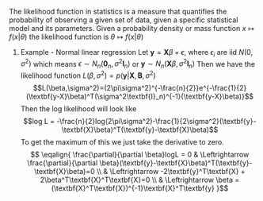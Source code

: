 The likelihood function in statistics is a measure that quantifies the probability of observing a given set of data, given a specific statistical model and its parameters.
Given a probability density or mass function $x \mapsto f(x|\theta)$ the likelihood function is $\theta \mapsto f(x|\theta)$ 

1. Example - Normal linear regression
	Let $\textbf{y}=\textbf{X}\beta + \epsilon$, where $\epsilon_{i}$ are iid $N(0,\sigma^2)$ 
	which means $\epsilon \sim N_n(\textbf{0}_n,\sigma^2\textbf{I}_n)$ or $\textbf{y} \sim N_n(\textbf{X}\beta,\sigma^2\textbf{I}_n)$ 
	Then we have the likelihood function $L(\beta,\sigma^2)=p(\textbf{y}|\textbf{X},\textbf{B}, \sigma^2)$ 
	$$L(\beta,\sigma^2)=(2\pi\sigma^2)^{-\frac{n}{2}}e^{-\frac{1}{2}(\textbf{y-X}\beta)^T(\sigma^2\textbf{I}_n)^{-1}(\textbf{y-X}\beta)}$$
	Then the log likelihood will look like
	$$log L = -\frac{n}{2}log(2\pi\sigma^2)-\frac{1}{2\sigma^2}(\textbf{y}-\textbf{X}\beta)^T(\textbf{y}-\textbf{X}\beta)$$
	To get the maximum of this we just take the derivative to zero. $$ \eqalign{
		\frac{\partial}{\partial \beta}logL = 0 & \Leftrightarrow \frac{\partial}{\partial \beta}(\textbf{y}-\textbf{X}\beta)^T(\textbf{y}-\textbf{X}\beta)=0 \\
		& \Leftrightarrow -2\textbf{y}^T\textbf{X} + 2\beta^T\textbf{X}^T\textbf{X}=0 \\
		& \Leftrightarrow \beta = (\textbf{X}^T\textbf{X})^{-1}\textbf{X}^T\textbf{y}
	}$$
	